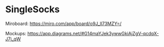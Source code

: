 # SingleSocks

Miroboard: https://miro.com/app/board/o9J_ll73MZY=/

Mockups: https://app.diagrams.net/#G14maYJek3ywwGkiAjZgV-qcdqX-J7j_qW
